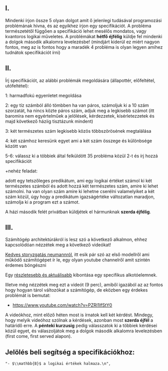 ## I.

Mindenki írjon össze 5 olyan dolgot 
amit ő jelenlegi tudásával programozási problémának hívna, 
és az egyikhez írjon egy specifikációt. 
A probléma természetétől függően a specifikáció 
lehet mesélős mondatos, vagy kvantoros logikai műveletes. 
A problémákat **hétfő éjfélig** küldje fel mindenki a 
dolgok második alkalomra levelezésbe!
(mindjárt kiderül ez miért nagyon fontos, 
meg az is fontos hogy a maradék 4 probléma 
is olyan legyen amihez tudnátok specifikációt írni)

## II.

Írj specifikációt, az alábbi problémák megoldására 
(állapottér, előfeltétel, utófeltétel):

1: harmadfokú egyenletet megoldása

2: egy tíz számból álló tömbben ha van páros, 
számoljuk ki a 10 szám szorzatát, 
ha nincs közte páros szám, 
adjuk meg a legkisebb számot 
(itt baromira nem egyértelműek a jelölések, 
kérdezzetek, kísérletezzetek és majd következő háziig tisztázunk mindent)

3: két természetes szám legkisebb közös többszörösének megtalálása

4: két számhoz keresünk egyet ami a két szám összege és különbsége között van

5-6: válassz ki a többiek által felküldött 35 probléma közül 2-t 
és írj hozzá specifikációt

+nehéz feladat:

adott egy tetszőleges predikátum, 
ami egy logikai értéket számol ki két természetes számból 
és adott hozzá két természetes szám, 
amire ki lehet számolni. 
ha van olyan szám amire ki lehetne cserélni valamelyiket 
a két szám közül, úgy hogy a predikátum igazságértéke 
változatlan maradjon, számolja ki a program ezt a számot.

A házi második felét privátban küldjétek el hármunknak **szerda éjfélig**.

## III.

Számítógép architektúrákról is lesz szó a következő alkalmon, 
ehhez kapcsolódóan nézzétek meg a következő videókat!

[Kedves storyzgatás neumannról](https://www.youtube.com/watch?v=Ml3-kVYLNr8), 
itt esik pár szó az első modellről 
ami működő számítógépet ír le, 
egy olyan youtube channelről amit szintén érdemes böngészni

Egy [részletesebb és aktuálisabb](https://www.youtube.com/watch?v=cNN_tTXABUA) 
kibontása egy specifikus alkotóelemnek.

Illetve még nézzétek meg ezt a videót (9 perc), amiből igazából az az 
fontos hogy hogyan tárol változókat a számítógép, 
de eközben egy érdekes problémát is bemutat:

- https://www.youtube.com/watch?v=PZRI1IfStY0

A videókhoz, mint előző héten most is írnatok kell két kérdést. 
Mindegy, hogy melyik videóhoz szólnak a kérdések, 
azonban most **szerda éjfél** a határidő erre.
A **pénteki kurzusig** pedig válasszatok ki a többiek kérdései közül egyet, 
és válaszoljátok meg a dolgok második alkalomra levelezésben (first come, first served alapon).

## Jelölés beli segítség a specifikációkhoz:
    "- $\\mathbb{B}$ a logikai értékek halmaza.\n",
    

   

